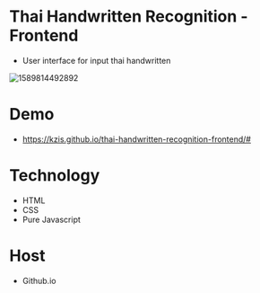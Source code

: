 # Thai Handwritten Recognition - Frontend
- User interface for input thai handwritten

![1589814492892](https://user-images.githubusercontent.com/25294734/82229109-342eb400-9954-11ea-8b0f-8e15b5ab6d3e.gif)

# Demo
- https://kzis.github.io/thai-handwritten-recognition-frontend/#

# Technology
- HTML
- CSS
- Pure Javascript

# Host
- Github.io
